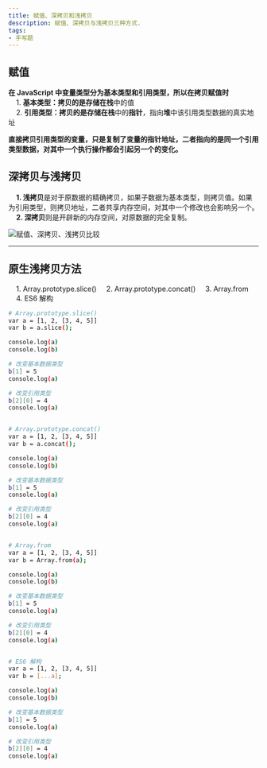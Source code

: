 ```yaml
---
title: 赋值、深拷贝和浅拷贝
description: 赋值、深拷贝与浅拷贝三种方式.
tags:
- 手写题
---
```


## 赋值

**在 JavaScript 中变量类型分为基本类型和引用类型，所以在拷贝赋值时**<br>
&nbsp;&nbsp;&nbsp;&nbsp;1. **基本类型：**拷贝的是存储在**栈**中的值<br>
&nbsp;&nbsp;&nbsp;&nbsp;2. **引用类型：**拷贝的是存储在**栈**中的**指针**，指向**堆**中该引用类型数据的真实地址<br>

**直接拷贝引用类型的变量，只是复制了变量的指针地址，二者指向的是同一个引用类型数据，对其中一个执行操作都会引起另一个的变化。**

## 深拷贝与浅拷贝

&nbsp;&nbsp;&nbsp;&nbsp;**1. 浅拷贝**是对于原数据的精确拷贝，如果子数据为基本类型，则拷贝值。如果为引用类型，则拷贝地址，二者共享内存空间，对其中一个修改也会影响另一个。<br>
&nbsp;&nbsp;&nbsp;&nbsp;**2. 深拷贝**则是开辟新的内存空间，对原数据的完全复制。<br>

![赋值、深拷贝、浅拷贝比较](https://s3.ax1x.com/2021/03/14/6097wV.png)

***

## 原生浅拷贝方法

&nbsp;&nbsp;&nbsp;&nbsp;1. Array.prototype.slice()
&nbsp;&nbsp;&nbsp;&nbsp;2. Array.prototype.concat()
&nbsp;&nbsp;&nbsp;&nbsp;3. Array.from
&nbsp;&nbsp;&nbsp;&nbsp;4. ES6 解构

```bash
# Array.prototype.slice()
var a = [1, 2, [3, 4, 5]]
var b = a.slice();

console.log(a)
console.log(b)

# 改变基本数据类型
b[1] = 5
console.log(a)

# 改变引用类型
b[2][0] = 4
console.log(a)


# Array.prototype.concat()
var a = [1, 2, [3, 4, 5]]
var b = a.concat();

console.log(a)
console.log(b)

# 改变基本数据类型
b[1] = 5
console.log(a)

# 改变引用类型
b[2][0] = 4
console.log(a)


# Array.from
var a = [1, 2, [3, 4, 5]]
var b = Array.from(a);

console.log(a)
console.log(b)

# 改变基本数据类型
b[1] = 5
console.log(a)

# 改变引用类型
b[2][0] = 4
console.log(a)


# ES6 解构
var a = [1, 2, [3, 4, 5]]
var b = [...a];

console.log(a)
console.log(b)

# 改变基本数据类型
b[1] = 5
console.log(a)

# 改变引用类型
b[2][0] = 4
console.log(a)
```




